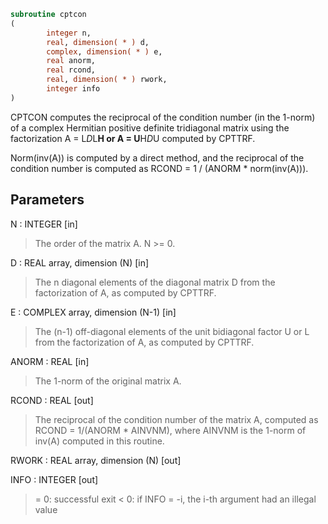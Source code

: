 ```fortran
subroutine cptcon
(
        integer n,
        real, dimension( * ) d,
        complex, dimension( * ) e,
        real anorm,
        real rcond,
        real, dimension( * ) rwork,
        integer info
)
```

CPTCON computes the reciprocal of the condition number (in the
1-norm) of a complex Hermitian positive definite tridiagonal matrix
using the factorization A = L*D*L**H or A = U**H*D*U computed by
CPTTRF.

Norm(inv(A)) is computed by a direct method, and the reciprocal of
the condition number is computed as
RCOND = 1 / (ANORM * norm(inv(A))).

## Parameters
N : INTEGER [in]
> The order of the matrix A.  N >= 0.

D : REAL array, dimension (N) [in]
> The n diagonal elements of the diagonal matrix D from the
> factorization of A, as computed by CPTTRF.

E : COMPLEX array, dimension (N-1) [in]
> The (n-1) off-diagonal elements of the unit bidiagonal factor
> U or L from the factorization of A, as computed by CPTTRF.

ANORM : REAL [in]
> The 1-norm of the original matrix A.

RCOND : REAL [out]
> The reciprocal of the condition number of the matrix A,
> computed as RCOND = 1/(ANORM * AINVNM), where AINVNM is the
> 1-norm of inv(A) computed in this routine.

RWORK : REAL array, dimension (N) [out]

INFO : INTEGER [out]
> = 0:  successful exit
> < 0:  if INFO = -i, the i-th argument had an illegal value
